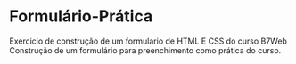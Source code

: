 # Formulário-Prática
 Exercicio de construção de um formulario de HTML E CSS do curso B7Web
 Construção de um formulário para preenchimento como prática do curso.
